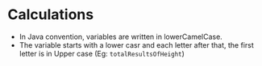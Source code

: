 # Calculations
- In Java convention, variables are written in lowerCamelCase. 
- The variable starts with a lower casr and each letter after that, the first letter is in Upper case (Eg: `totalResultsOfHeight`)
